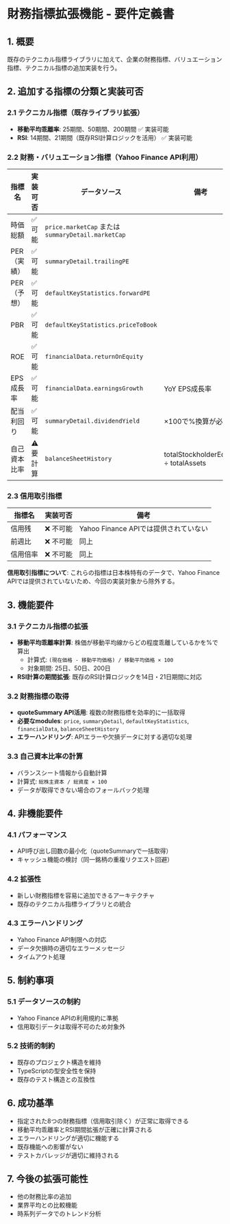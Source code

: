 # 財務指標拡張機能 - 要件定義書

## 1. 概要
既存のテクニカル指標ライブラリに加えて、企業の財務指標、バリュエーション指標、テクニカル指標の追加実装を行う。

## 2. 追加する指標の分類と実装可否

### 2.1 テクニカル指標（既存ライブラリ拡張）
- **移動平均乖離率**: 25期間、50期間、200期間 ✅ 実装可能
- **RSI**: 14期間、21期間（既存RSI計算ロジックを活用） ✅ 実装可能

### 2.2 財務・バリュエーション指標（Yahoo Finance API利用）
| 指標名 | 実装可否 | データソース | 備考 |
|--------|----------|--------------|------|
| 時価総額 | ✅ 可能 | `price.marketCap` または `summaryDetail.marketCap` | |
| PER（実績） | ✅ 可能 | `summaryDetail.trailingPE` | |
| PER（予想） | ✅ 可能 | `defaultKeyStatistics.forwardPE` | |
| PBR | ✅ 可能 | `defaultKeyStatistics.priceToBook` | |
| ROE | ✅ 可能 | `financialData.returnOnEquity` | |
| EPS成長率 | ✅ 可能 | `financialData.earningsGrowth` | YoY EPS成長率 |
| 配当利回り | ✅ 可能 | `summaryDetail.dividendYield` | ×100で%換算が必要 |
| 自己資本比率 | ⚠️ 要計算 | `balanceSheetHistory` | totalStockholderEquity ÷ totalAssets |

### 2.3 信用取引指標
| 指標名 | 実装可否 | 備考 |
|--------|----------|------|
| 信用残 | ❌ 不可能 | Yahoo Finance APIでは提供されていない |
| 前週比 | ❌ 不可能 | 同上 |
| 信用倍率 | ❌ 不可能 | 同上 |

**信用取引指標について**: これらの指標は日本株特有のデータで、Yahoo Finance APIでは提供されていないため、今回の実装対象から除外する。

## 3. 機能要件

### 3.1 テクニカル指標の拡張
- **移動平均乖離率計算**: 株価が移動平均線からどの程度乖離しているかを%で算出
  - 計算式: `(現在価格 - 移動平均価格) / 移動平均価格 × 100`
  - 対象期間: 25日、50日、200日
- **RSI計算の期間拡張**: 既存のRSI計算ロジックを14日・21日期間に対応

### 3.2 財務指標の取得
- **quoteSummary API活用**: 複数の財務指標を効率的に一括取得
- **必要なmodules**: `price`, `summaryDetail`, `defaultKeyStatistics`, `financialData`, `balanceSheetHistory`
- **エラーハンドリング**: APIエラーや欠損データに対する適切な処理

### 3.3 自己資本比率の計算
- バランスシート情報から自動計算
- 計算式: `総株主資本 / 総資産 × 100`
- データが取得できない場合のフォールバック処理

## 4. 非機能要件

### 4.1 パフォーマンス
- API呼び出し回数の最小化（quoteSummaryで一括取得）
- キャッシュ機能の検討（同一銘柄の重複リクエスト回避）

### 4.2 拡張性
- 新しい財務指標を容易に追加できるアーキテクチャ
- 既存のテクニカル指標ライブラリとの統合

### 4.3 エラーハンドリング
- Yahoo Finance API制限への対応
- データ欠損時の適切なエラーメッセージ
- タイムアウト処理

## 5. 制約事項

### 5.1 データソースの制約
- Yahoo Finance APIの利用規約に準拠
- 信用取引データは取得不可のため対象外

### 5.2 技術的制約
- 既存のプロジェクト構造を維持
- TypeScriptの型安全性を保持
- 既存のテスト構造との互換性

## 6. 成功基準
- 指定された8つの財務指標（信用取引除く）が正常に取得できる
- 移動平均乖離率とRSI期間拡張が正確に計算される
- エラーハンドリングが適切に機能する
- 既存機能への影響がない
- テストカバレッジが適切に維持される

## 7. 今後の拡張可能性
- 他の財務比率の追加
- 業界平均との比較機能
- 時系列データでのトレンド分析